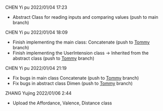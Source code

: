 CHEN Yi pu 2022/01/04 17:23
  - Abstract Class for reading inputs and comparing values (push to main branch)

CHEN Yi pu 2022/01/04 18:09
  - Finish implementing the main class: Concatenate (push to [Tommy](https://github.com/SiliconCoppelia/Copellia/blob/Tommy/SiliconCopellia/src/Concatenate.java) branch)
  - Finish implementing the UserIntension class -> Inherited from the abstract class (push to [Tommy](https://github.com/SiliconCoppelia/Copellia/tree/Tommy/SiliconCopellia/src/dimensions) branch)

CHEN Yi pu 2022/01/04 21:19
  - Fix bugs in main class Concatenate (push to [Tommy](https://github.com/SiliconCoppelia/Copellia/blob/Tommy/SiliconCopellia/src/Concatenate.java) branch)
  - Fix bugs in abstract class Dimen (push to [Tommy](https://github.com/SiliconCoppelia/Copellia/tree/Tommy/SiliconCopellia/src/dimensions) branch)

ZHANG Yujing 2022/01/06 2:44
  - Upload the Affordance, Valence, Distance class

